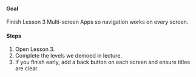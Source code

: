 #### Goal

Finish Lesson 3 Multi-screen Apps so navigation works on every screen.

#### Steps

1. Open Lesson 3.
2. Complete the levels we demoed in lecture.
3. If you finish early, add a back button on each screen and ensure titles are clear.
